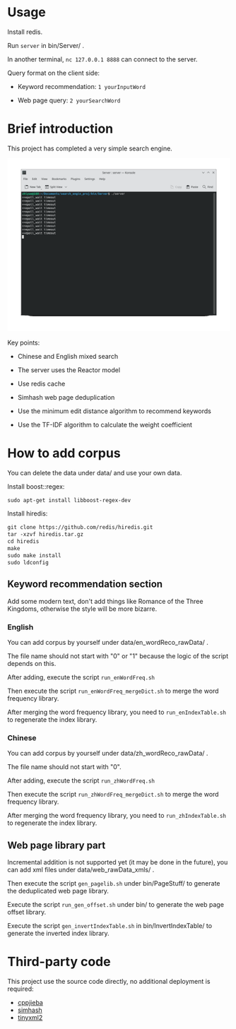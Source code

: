 # Usage

Install redis.

Run ``server`` in bin/Server/ .

In another terminal, ``nc 127.0.0.1 8888`` can connect to the server.

Query format on the client side:

- Keyword recommendation: ``1 yourInputWord``

- Web page query: ``2 yourSearchWord``

# Brief introduction

This project has completed a very simple search engine.

![demo1](./img/demo1.gif)

Key points:

- Chinese and English mixed search

- The server uses the Reactor model

- Use redis cache

- Simhash web page deduplication
- Use the minimum edit distance algorithm to recommend keywords

- Use the TF-IDF algorithm to calculate the weight coefficient

# How to add corpus

You can delete the data under data/ and use your own data.

Install boost::regex:

```
sudo apt-get install libboost-regex-dev
```
Install hiredis:

```
git clone https://github.com/redis/hiredis.git
tar -xzvf hiredis.tar.gz
cd hiredis
make
sudo make install
sudo ldconfig
```

## Keyword recommendation section

Add some modern text, don't add things like Romance of the Three Kingdoms, otherwise the style will be more bizarre.

### English

You can add corpus by yourself under data/en_wordReco_rawData/  .

The file name should not start with "0" or "1" because the logic of the script depends on this.

After adding, execute the script ``run_enWordFreq.sh``

Then execute the script ``run_enWordFreq_mergeDict.sh`` to merge the word frequency library.

After merging the word frequency library, you need to ``run_enIndexTable.sh`` to regenerate the index library.

### Chinese

You can add corpus by yourself under data/zh_wordReco_rawData/  .

The file name should not start with "0".

After adding, execute the script ``run_zhWordFreq.sh``

Then execute the script ``run_zhWordFreq_mergeDict.sh`` to merge the word frequency library.

After merging the word frequency library, you need to ``run_zhIndexTable.sh`` to regenerate the index library.

## Web page library part

Incremental addition is not supported yet (it may be done in the future), you can add xml files under data/web_rawData_xmls/  .

Then execute the script ``gen_pagelib.sh`` under bin/PageStuff/ to generate the deduplicated web page library.

Execute the script ``run_gen_offset.sh`` under bin/ to generate the web page offset library.

Execute the script ``gen_invertIndexTable.sh`` in bin/InvertIndexTable/ to generate the inverted index library.

# Third-party code

This project use the source code directly, no additional deployment is required:
- [cppjieba](https://github.com/yanyiwu/cppjieba)
- [simhash](https://github.com/yanyiwu/simhash)
- [tinyxml2](https://github.com/leethomason/tinyxml2)
